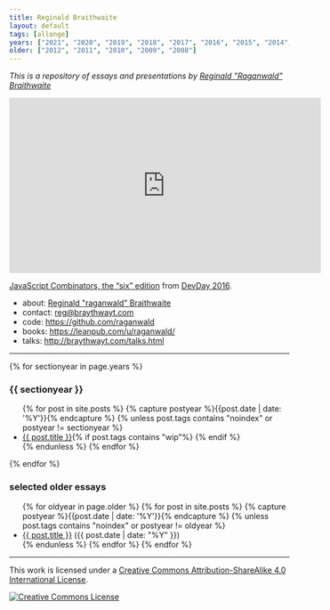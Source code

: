 ```yaml
---
title: Reginald Braithwaite
layout: default
tags: [allonge]
years: ["2021", "2020", "2019", "2018", "2017", "2016", "2015", "2014", "2013"]
older: ["2012", "2011", "2010", "2009", "2008"]
---
```


*This is a repository of essays and presentations by [Reginald "Raganwald" Braithwaite](http://braythwayt.com)*

<iframe width="560" height="315" src="https://www.youtube.com/embed/3t75HPU2c44" frameborder="0" allow="accelerometer; autoplay; encrypted-media; gyroscope; picture-in-picture" allowfullscreen></iframe>

<p><a href="https://www.youtube.com/watch?v=3t75HPU2c44">JavaScript Combinators, the &ldquo;six&rdquo; edition</a> from <a href="https://devconf.pl">DevDay 2016</a>.</p>

* about: [Reginald "raganwald" Braithwaite](http://braythwayt.com)
* contact: <a href="mailto:reg@braythwayt.com">reg@braythwayt.com</a>
* code: <a href="https://github.com/raganwald">https://github.com/raganwald</a>
* books: <a href="https://leanpub.com/u/raganwald/">https://leanpub.com/u/raganwald/</a>
* talks: <a href="http://braythwayt.com/talks.html">http://braythwayt.com/talks.html</a>

---

{% for sectionyear in page.years %}

### {{ sectionyear }}

<div class="related">
  <ul>
    {% for post in site.posts %}
      {% capture postyear %}{{post.date | date: '%Y'}}{% endcapture %}
      {% unless post.tags contains "noindex" or postyear != sectionyear %}
        <li>
          <a href="{{ post.url }}">{{ post.title }}</a>{% if post.tags contains "wip"%} <span title="This essay is a work in progress" class="fas fa-edit"></span>{% endif %}
        </li>
      {% endunless %}
    {% endfor %}
  </ul>
</div>

{% endfor %}

### selected older essays

<div class="related">
  <ul>
    {% for oldyear in page.older %}
      {% for post in site.posts %}
        {% capture postyear %}{{post.date | date: '%Y'}}{% endcapture %}
        {% unless post.tags contains "noindex" or postyear != oldyear %}
          <li>
            <a href="{{ post.url }}">{{ post.title }}</a> (<span>{{ post.date | date: "%Y" }}</span>)
          </li>
        {% endunless %}
      {% endfor %}
    {% endfor %}
  </ul>
</div>

---

This work is licensed under a <a rel="license" href="http://creativecommons.org/licenses/by-sa/4.0/">Creative Commons Attribution-ShareAlike 4.0 International License</a>.

<a rel="license" href="http://creativecommons.org/licenses/by-sa/4.0/"><img alt="Creative Commons License" style="border-width:0" src="http://i.creativecommons.org/l/by-sa/4.0/80x15.png" /></a>
